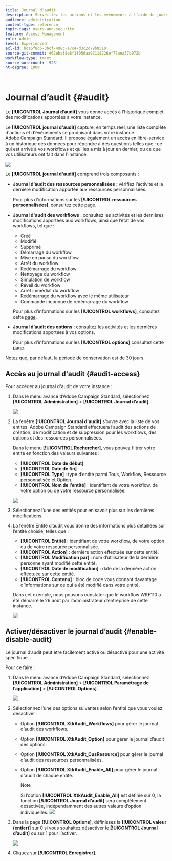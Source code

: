 ```yaml
---
title: Journal d'audit
description: Surveillez les actions et les événements à l’aide du journal d’audit de Campaign
audience: administration
content-type: reference
topic-tags: users-and-security
feature: Access Management
role: Admin
level: Experienced
exl-id: bda6f8d5-3bcf-498c-a7c4-d3c2c79b9510
source-git-commit: 462ebaf8e8f1f056aa92118226ef77aea37b972b
workflow-type: tm+mt
source-wordcount: '528'
ht-degree: 100%

---
```


# Journal d’audit {#audit}

Le **[!UICONTROL Journal d’audit]** vous donne accès à l’historique complet des modifications apportées à votre instance.

Le **[!UICONTROL journal d&#39;audit]** capture, en temps réel, une liste complète d&#39;actions et d&#39;événements se produisant dans votre instance Adobe Campaign Standard. Il propose également un accès en libre-service à un historique des données pour répondre à des questions telles que : ce qui est arrivé à vos workflows et qui les a mis à jour en dernier, ou ce que vos utilisateurs ont fait dans l&#39;instance.

![](assets/audit-trail.png)

Le **[!UICONTROL journal d&#39;audit]** comprend trois composants :

* **Journal d’audit des ressources personnalisées** : vérifiez l’activité et la dernière modification apportée aux ressources personnalisées.

   Pour plus d&#39;informations sur les **[!UICONTROL ressources personnalisées]**, consultez cette [page](../../developing/using/key-steps-to-add-a-resource.md).

* **Journal d&#39;audit des workflows** : consultez les activités et les dernières modifications apportées aux workflows, ainsi que l’état de vos workflows, tel que :

   * Créé
   * Modifié
   * Supprimé
   * Démarrage du workflow
   * Mise en pause du workflow
   * Arrêt du workflow
   * Redémarrage du workflow
   * Nettoyage du workflow
   * Simulation de workflow
   * Réveil du workflow
   * Arrêt immédiat du workflow
   * Redémarrage du workflow avec le même utilisateur
   * Commande inconnue de redémarrage du workflow

   Pour plus d’informations sur les **[!UICONTROL workflows]**, consultez cette [page](../../automating/using/get-started-workflows.md).

* **Journal d’audit des options** : consultez les activités et les dernières modifications apportées à vos options.

   Pour plus d’informations sur les **[!UICONTROL options]** consultez cette [page](../../administration/using/about-campaign-standard-settings.md).

Notez que, par défaut, la période de conservation est de 30 jours.

## Accès au journal d&#39;audit {#audit-access}

Pour accéder au journal d&#39;audit de votre instance :

1. Dans le menu avancé d’Adobe Campaign Standard, sélectionnez **[!UICONTROL Administration]** > **[!UICONTROL Journal d’audit]**.

   ![](assets/audit-trail.png)

1. La fenêtre **[!UICONTROL Journal d&#39;audit]** s’ouvre avec la liste de vos entités. Adobe Campaign Standard effectuera l’audit des actions de création, de modification et de suppression pour les workflows, des options et des ressources personnalisées.

   Dans le menu **[!UICONTROL Rechercher]**, vous pouvez filtrer votre entité en fonction des valeurs suivantes :

   * **[!UICONTROL Date de début]**
   * **[!UICONTROL Date de fin]**
   * **[!UICONTROL Type]** : type d’entité parmi Tous, Workflow, Ressource personnalisée et Option.
   * **[!UICONTROL Nom de l’entité]** : identifiant de votre workflow, de votre option ou de votre ressource personnalisée.

   ![](assets/audit-trail_2.png)

1. Sélectionnez l’une des entités pour en savoir plus sur les dernières modifications.

1. La fenêtre Entité d’audit vous donne des informations plus détaillées sur l’entité choisie, telles que :

   * **[!UICONTROL Entité]** : identifiant de votre workflow, de votre option ou de votre ressource personnalisée.
   * **[!UICONTROL Action]** : dernière action effectuée sur cette entité.
   * **[!UICONTROL Modification par]** : nom d’utilisateur de la dernière personne ayant modifié cette entité.
   * **[!UICONTROL Date de modification]** : date de la dernière action effectuée sur cette entité.
   * **[!UICONTROL Contenu]** : bloc de code vous donnant davantage d’informations sur ce qui a été modifié dans votre entité.

   Dans cet exemple, nous pouvons constater que le workflow WKF110 a été démarré le 26 août par l’administrateur d’entreprise de cette instance.

   ![](assets/audit-trail_3.png)

## Activer/désactiver le journal d’audit {#enable-disable-audit}

Le journal d’audit peut être facilement activé ou désactivé pour une activité spécifique.

Pour ce faire :

1. Dans le menu avancé d’Adobe Campaign Standard, sélectionnez **[!UICONTROL Administration]** > **[!UICONTROL Paramétrage de l’application]** > **[!UICONTROL Options]**.

   ![](assets/audit-trail_4.png)

1. Sélectionnez l’une des options suivantes selon l’entité que vous voulez désactiver :

   * Option **[!UICONTROL XtkAudit_Workflows]** pour gérer le journal d’audit des workflows.
   * Option **[!UICONTROL XtkAudit_Option]** pour gérer le journal d’audit des options.
   * Option **[!UICONTROL XtkAudit_CusResource]** pour gérer le journal d’audit des ressources personnalisées.
   * Option **[!UICONTROL XtkAudit_Enable_All]** pour gérer le journal d&#39;audit de chaque entité.

      >[!NOTE]
      >
      >Si l’option **[!UICONTROL XtkAudit_Enable_All]** est définie sur 0, la fonction **[!UICONTROL Journal d’audit]** sera complètement désactivée, indépendamment des autres valeurs d’option individuelles.
   ![](assets/audit-trail_5.png)

1. Dans la page **[!UICONTROL Options]**, définissez la **[!UICONTROL valeur (entier)]** sur 0 si vous souhaitez désactiver le **[!UICONTROL Journal d’audit]** ou sur 1 pour l’activer.

   ![](assets/audit-trail_6.png)

1. Cliquez sur **[!UICONTROL Enregistrer]**.
